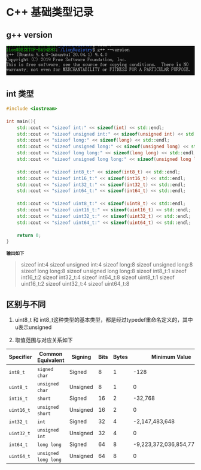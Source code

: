 # C++ 基础类型记录

## g++ version

![image-20221102183537204](.\pic\image-20221102183537204.png)

## int 类型

```cpp
#include <iostream>

int main(){
    std::cout << "sizeof int:" << sizeof(int) << std::endl;
    std::cout << "sizeof unsigned int:" << sizeof(unsigned int) << std::endl;
    std::cout << "sizeof long:" << sizeof(long) << std::endl;
    std::cout << "sizeof unsigned long:" << sizeof(unsigned long) << std::endl;
    std::cout << "sizeof long long:" << sizeof(long long) << std::endl;
    std::cout << "sizeof unsigned long long:" << sizeof(unsigned long long) << std::endl;

    std::cout << "sizeof int8_t:" << sizeof(int8_t) << std::endl;
    std::cout << "sizeof int16_t:" << sizeof(int16_t) << std::endl;
    std::cout << "sizeof int32_t:" << sizeof(int32_t) << std::endl;
    std::cout << "sizeof int64_t:" << sizeof(int64_t) << std::endl;

    std::cout << "sizeof uint8_t:" << sizeof(uint8_t) << std::endl;
    std::cout << "sizeof uint16_t:" << sizeof(uint16_t) << std::endl;
    std::cout << "sizeof uint32_t:" << sizeof(uint32_t) << std::endl;
    std::cout << "sizeof uint64_t:" << sizeof(uint64_t) << std::endl;

    return 0;
}
```

**`输出如下`**

> sizeof int:4
> sizeof unsigned int:4
> sizeof long:8
> sizeof unsigned long:8
> sizeof long long:8
> sizeof unsigned long long:8
> sizeof int8_t:1
> sizeof int16_t:2
> sizeof int32_t:4
> sizeof int64_t:8
> sizeof uint8_t:1
> sizeof uint16_t:2
> sizeof uint32_t:4
> sizeof uint64_t:8

## **区别与不同**

1. uint8_t 和 int8_t这种类型的基本类型，都是经过typedef重命名定义的，其中u表示unsigned

2. 取值范围与对应关系如下

   

| Specifier  | Common Equivalent    | Signing  | Bits | Bytes | Minimum Value              | Maximum Value              |
| ---------- | -------------------- | -------- | ---- | ----- | -------------------------- | -------------------------- |
| `int8_t`   | `signed char`        | Signed   | 8    | 1     | -128                       | 127                        |
| `uint8_t`  | `unsigned char`      | Unsigned | 8    | 1     | 0                          | 255                        |
| `int16_t`  | `short`              | Signed   | 16   | 2     | -32,768                    | 32,767                     |
| `uint16_t` | `unsigned short`     | Unsigned | 16   | 2     | 0                          | 65,535                     |
| `int32_t`  | `int`                | Signed   | 32   | 4     | -2,147,483,648             | 2,147,483,647              |
| `uint32_t` | `unsigned int`       | Unsigned | 32   | 4     | 0                          | 4,294,967,295              |
| `int64_t`  | `long long`          | Signed   | 64   | 8     | -9,223,372,036,854,775,808 | 9,223,372,036,854,775,807  |
| `uint64_t` | `unsigned long long` | Unsigned | 64   | 8     | 0                          | 18,446,744,073,709,551,615 |

